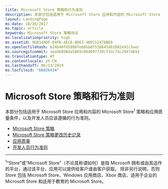 ```yaml
---
title: Microsoft Store 策略和行为准则
description: 本部分包括适用于 Microsoft Store 应用和内容的 Microsoft Store 策略和应用质量条件，以及开发人员应该遵循的行为准则。
layout: LandingPage
ms.date: 10/26/2017
ms.topic: article
keywords: Microsoft Store 策略协议
ms.localizationpriority: high
ms.assetid: 9DA14ADF-B4FB-4EC8-8D63-4B9152476BE0
ms.openlocfilehash: 624b40fd5980fe66bbdf538845d81082e91c5aec
ms.sourcegitcommit: aaa4b898da5869c064097739cf3dc74c29474691
ms.translationtype: HT
ms.contentlocale: zh-CN
ms.lasthandoff: 06/13/2019
ms.locfileid: "66826434"
---
```

# <a name="store-policies-and-code-of-conduct"></a>Microsoft Store 策略和行为准则

本部分包括适用于 Microsoft Store 应用和内容的 Microsoft Store<sup>1</sup> 策略和应用质量条件，以及开发人员应该遵循的行为准则。

- [Microsoft Store 策略](store-policies.md)
- [Microsoft Store 策略更改历史记录](store-policies-change-history.md)
- [应用质量](store-app-quality.md)
- [开发人员行为准则](store-developer-code-of-conduct.md)


---
<sup>1</sup>“Store”或“Microsoft Store”（不论其称谓如何）是指 Microsoft 拥有或由其运作的平台，通过该平台，应用可以提供给客户或由客户获取。 除非另行说明，否则 Store 包括 Microsoft Store、Windows 应用商店、Xbox 商店、适用于企业的 Microsoft Store 和适用于教育的 Microsoft Store。